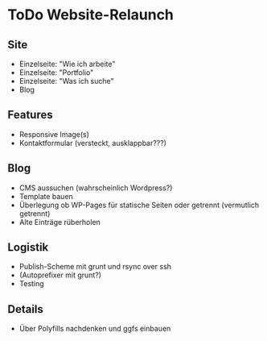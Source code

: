 # ToDo Website-Relaunch


## Site

- Einzelseite: "Wie ich arbeite"
- Einzelseite: "Portfolio"
- Einzelseite: "Was ich suche"
- Blog

## Features

- Responsive Image(s)
- Kontaktformular (versteckt, ausklappbar???)

## Blog

- CMS aussuchen (wahrscheinlich Wordpress?)
- Template bauen
- Überlegung ob WP-Pages für statische Seiten oder getrennt (vermutlich getrennt)
- Alte Einträge rüberholen

## Logistik

- Publish-Scheme mit grunt und rsync over ssh
- (Autoprefixer mit grunt?)
- Testing

## Details

- Über Polyfills nachdenken und ggfs einbauen
